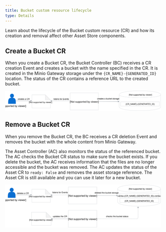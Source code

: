 ```yaml
---
title: Bucket custom resource lifecycle
type: Details
---
```


Learn about the lifecycle of the Bucket custom resource (CR) and how its creation and removal affect other Asset Store components.


## Create a Bucket CR

When you create a Bucket CR, the Bucket Controller (BC) receives a CR creation Event and creates a bucket with the name specified in the CR. It is created in the Minio Gateway storage under the `{CR_NAME}-{GENERATED_ID}` location. The status of the CR contains a reference URL to the created bucket.


![](./assets/create-bucket.svg)


## Remove a Bucket CR

When you remove the Bucket CR, the BC receives a CR deletion Event and removes the bucket with the whole content from Minio Gateway.

The Asset Controller (AC) also monitors the status of the referenced bucket. The AC checks the Bucket CR status to make sure the bucket exists. If you delete the bucket, the AC receives information that the files are no longer accessible and the bucket was removed. The AC updates the status of the Asset CR to `ready: False` and removes the asset storage reference. The Asset CR is still available and you can use it later for a new bucket.

![](./assets/delete-bucket.svg)
